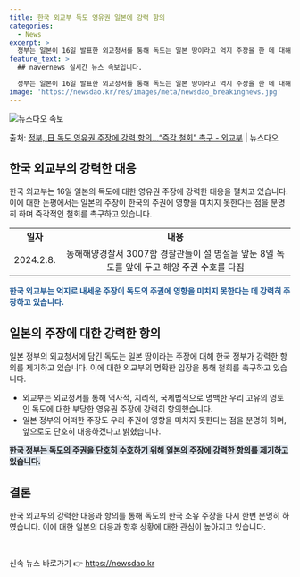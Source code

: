 ```yaml
---
title: 한국 외교부 독도 영유권 일본에 강력 항의
categories:
  - News
excerpt: >
  정부는 일본이 16일 발표한 외교청서를 통해 독도는 일본 땅이라고 억지 주장을 한 데 대해 강력 항의했다. …
feature_text: >
  ## navernews 실시간 뉴스 속보입니다.

  정부는 일본이 16일 발표한 외교청서를 통해 독도는 일본 땅이라고 억지 주장을 한 데 대해 강력 항의했다. …
image: 'https://newsdao.kr/res/images/meta/newsdao_breakingnews.jpg'
---
```


![뉴스다오 속보](https://newsdao.kr/res/images/meta/newsdao_breakingnews.jpg)

<p>출처: <a href="https://newsdao.kr/3603" rel="dofollow">정부, 日 독도 영유권 주장에 강력 항의…“즉각 철회” 촉구 - 외교부</a> | 뉴스다오</p>

<h2 data-ke-size="size26">한국 외교부의 강력한 대응</h2>
<p data-ke-size="size16">한국 외교부는 16일 일본의 독도에 대한 영유권 주장에 강력한 대응을 펼치고 있습니다. 이에 대한 논평에서는 일본의 주장이 한국의 주권에 영향을 미치지 못한다는 점을 분명히 하며 즉각적인 철회를 촉구하고 있습니다.</p>

<table style="width: 100%;">
<tbody>
<tr>
<td style="text-align: center; height: 17px;"><b>일자</b></td>
<td style="text-align: center; height: 17px;"><b>내용</b></td>
</tr>
<tr>
<td style="text-align: center; height: 17px;">2024.2.8.</td>
<td style="text-align: center; height: 17px;">동해해양경찰서 3007함 경찰관들이 설 명절을 앞둔 8일 독도를 앞에 두고 해양 주권 수호를 다짐</td>
</tr>
</tbody>
</table>

<b><span style="color: #1a5490;">한국 외교부는 억지로 내세운 주장이 독도의 주권에 영향을 미치지 못한다는 데 강력히 주장하고 있습니다.</span></b>

<h2 data-ke-size="size26">일본의 주장에 대한 강력한 항의</h2>
<p data-ke-size="size16">일본 정부의 외교청서에 담긴 독도는 일본 땅이라는 주장에 대해 한국 정부가 강력한 항의를 제기하고 있습니다. 이에 대한 외교부의 명확한 입장을 통해 철회를 촉구하고 있습니다.</p>

<ul>
<li>외교부는 외교청서를 통해 역사적, 지리적, 국제법적으로 명백한 우리 고유의 영토인 독도에 대한 부당한 영유권 주장에 강력히 항의했습니다.</li>
<li>일본 정부의 어떠한 주장도 우리 주권에 영향을 미치지 못한다는 점을 분명히 하며, 앞으로도 단호히 대응하겠다고 밝혔습니다.</li>
</ul>

<b><span style="background-color: #21538527;">한국 정부는 독도의 주권을 단호히 수호하기 위해 일본의 주장에 강력한 항의를 제기하고 있습니다.</span></b>

<h2 data-ke-size="size26">결론</h2>
<p data-ke-size="size16">한국 외교부의 강력한 대응과 항의를 통해 독도의 한국 소유 주장을 다시 한번 분명히 하였습니다. 이에 대한 일본의 대응과 향후 상황에 대한 관심이 높아지고 있습니다.</p>

<p data-ke-size="size16">&nbsp;</p> 

신속 뉴스 바로가기 👉 <a href="https://newsdao.kr" rel="dofollow">https://newsdao.kr</a>


